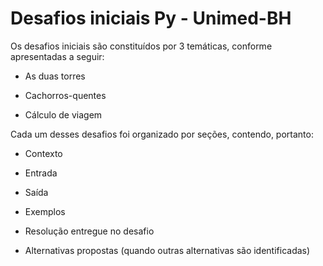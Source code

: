 # Desafios iniciais Py - Unimed-BH

Os desafios iniciais são constituídos por 3 temáticas, conforme apresentadas a seguir:

- As duas torres

- Cachorros-quentes

- Cálculo de viagem

Cada um desses desafios foi organizado por seções, contendo, portanto:

- Contexto

- Entrada

- Saída

- Exemplos

- Resolução entregue no desafio

- Alternativas propostas (quando outras alternativas são identificadas)
